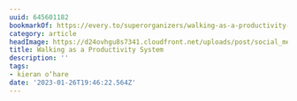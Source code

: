 ```yaml
---
uuid: 645601182
bookmarkOf: https://every.to/superorganizers/walking-as-a-productivity-system
category: article
headImage: https://d24ovhgu8s7341.cloudfront.net/uploads/post/social_media_image/1784/social-2.png
title: Walking as a Productivity System
description: ''
tags:
- kieran o‘hare
date: '2023-01-26T19:46:22.564Z'
---
```




